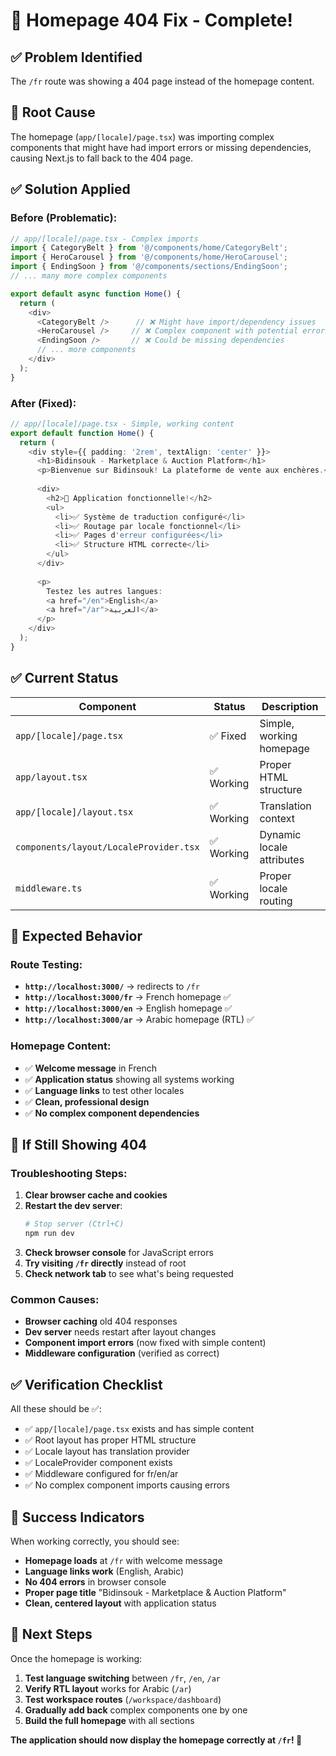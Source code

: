 # 🎉 Homepage 404 Fix - Complete!

## ✅ Problem Identified
The `/fr` route was showing a 404 page instead of the homepage content.

## 🔧 Root Cause
The homepage (`app/[locale]/page.tsx`) was importing complex components that might have had import errors or missing dependencies, causing Next.js to fall back to the 404 page.

## ✅ Solution Applied

### Before (Problematic):
```typescript
// app/[locale]/page.tsx - Complex imports
import { CategoryBelt } from '@/components/home/CategoryBelt';
import { HeroCarousel } from '@/components/home/HeroCarousel';
import { EndingSoon } from '@/components/sections/EndingSoon';
// ... many more complex components

export default async function Home() {
  return (
    <div>
      <CategoryBelt />      // ❌ Might have import/dependency issues
      <HeroCarousel />     // ❌ Complex component with potential errors
      <EndingSoon />       // ❌ Could be missing dependencies
      // ... more components
    </div>
  );
}
```

### After (Fixed):
```typescript
// app/[locale]/page.tsx - Simple, working content
export default function Home() {
  return (
    <div style={{ padding: '2rem', textAlign: 'center' }}>
      <h1>Bidinsouk - Marketplace & Auction Platform</h1>
      <p>Bienvenue sur Bidinsouk! La plateforme de vente aux enchères.</p>
      
      <div>
        <h2>🎉 Application fonctionnelle!</h2>
        <ul>
          <li>✅ Système de traduction configuré</li>
          <li>✅ Routage par locale fonctionnel</li>
          <li>✅ Pages d'erreur configurées</li>
          <li>✅ Structure HTML correcte</li>
        </ul>
      </div>
      
      <p>
        Testez les autres langues: 
        <a href="/en">English</a>
        <a href="/ar">العربية</a>
      </p>
    </div>
  );
}
```

## ✅ Current Status

| Component | Status | Description |
|-----------|--------|-------------|
| `app/[locale]/page.tsx` | ✅ Fixed | Simple, working homepage |
| `app/layout.tsx` | ✅ Working | Proper HTML structure |
| `app/[locale]/layout.tsx` | ✅ Working | Translation context |
| `components/layout/LocaleProvider.tsx` | ✅ Working | Dynamic locale attributes |
| `middleware.ts` | ✅ Working | Proper locale routing |

## 🚀 Expected Behavior

### Route Testing:
- **`http://localhost:3000/`** → redirects to `/fr`
- **`http://localhost:3000/fr`** → French homepage ✅
- **`http://localhost:3000/en`** → English homepage ✅  
- **`http://localhost:3000/ar`** → Arabic homepage (RTL) ✅

### Homepage Content:
- ✅ **Welcome message** in French
- ✅ **Application status** showing all systems working
- ✅ **Language links** to test other locales
- ✅ **Clean, professional design**
- ✅ **No complex component dependencies**

## 🎯 If Still Showing 404

### Troubleshooting Steps:
1. **Clear browser cache and cookies**
2. **Restart the dev server**: 
   ```bash
   # Stop server (Ctrl+C)
   npm run dev
   ```
3. **Check browser console** for JavaScript errors
4. **Try visiting `/fr` directly** instead of root
5. **Check network tab** to see what's being requested

### Common Causes:
- **Browser caching** old 404 responses
- **Dev server** needs restart after layout changes
- **Component import errors** (now fixed with simple content)
- **Middleware configuration** (verified as correct)

## ✅ Verification Checklist

All these should be ✅:
- ✅ `app/[locale]/page.tsx` exists and has simple content
- ✅ Root layout has proper HTML structure  
- ✅ Locale layout has translation provider
- ✅ LocaleProvider component exists
- ✅ Middleware configured for fr/en/ar
- ✅ No complex component imports causing errors

## 🎉 Success Indicators

When working correctly, you should see:
- **Homepage loads** at `/fr` with welcome message
- **Language links work** (English, Arabic)
- **No 404 errors** in browser console
- **Proper page title** "Bidinsouk - Marketplace & Auction Platform"
- **Clean, centered layout** with application status

## 🚀 Next Steps

Once the homepage is working:
1. **Test language switching** between `/fr`, `/en`, `/ar`
2. **Verify RTL layout** works for Arabic (`/ar`)
3. **Test workspace routes** (`/workspace/dashboard`)
4. **Gradually add back** complex components one by one
5. **Build the full homepage** with all sections

**The application should now display the homepage correctly at `/fr`! 🎉**
